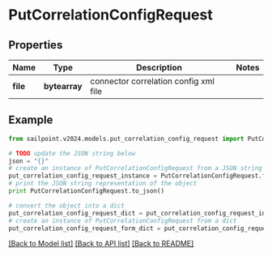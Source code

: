 # PutCorrelationConfigRequest


## Properties

Name | Type | Description | Notes
------------ | ------------- | ------------- | -------------
**file** | **bytearray** | connector correlation config xml file | 

## Example

```python
from sailpoint.v2024.models.put_correlation_config_request import PutCorrelationConfigRequest

# TODO update the JSON string below
json = "{}"
# create an instance of PutCorrelationConfigRequest from a JSON string
put_correlation_config_request_instance = PutCorrelationConfigRequest.from_json(json)
# print the JSON string representation of the object
print PutCorrelationConfigRequest.to_json()

# convert the object into a dict
put_correlation_config_request_dict = put_correlation_config_request_instance.to_dict()
# create an instance of PutCorrelationConfigRequest from a dict
put_correlation_config_request_form_dict = put_correlation_config_request.from_dict(put_correlation_config_request_dict)
```
[[Back to Model list]](../README.md#documentation-for-models) [[Back to API list]](../README.md#documentation-for-api-endpoints) [[Back to README]](../README.md)


